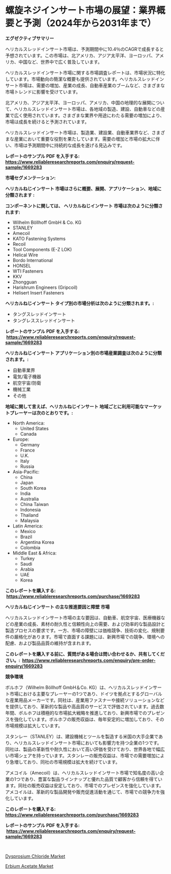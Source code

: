 <p><h1>螺旋ネジインサート市場の展望：業界概要と予測（2024年から2031年まで）</h1></p><p><strong>エグゼクティブサマリー</strong></p>
<p><p>ヘリカルスレッドインサート市場は、予測期間中に10.4％のCAGRで成長すると予想されています。この市場は、北アメリカ、アジア太平洋、ヨーロッパ、アメリカ、中国など、世界中で広く普及しています。</p><p>ヘリカルスレッドインサート市場に関する市場調査レポートは、市場状況に特化しています。市場動向の簡潔な概要も提供されています。ヘリカルスレッドインサート市場は、需要の増加、産業の成長、自動車産業のブームなど、さまざまな市場トレンドに影響を受けています。</p><p>北アメリカ、アジア太平洋、ヨーロッパ、アメリカ、中国の地理的な展開について、ヘリカルスレッドインサート市場は、各地域の製造、建設、自動車などの産業で広く使用されています。さまざまな業界や用途にわたる需要の増加により、市場は成長を続けると予測されています。</p><p>ヘリカルスレッドインサート市場は、製造業、建設業、自動車業界など、さまざまな産業において重要な役割を果たしています。需要の増加と市場の拡大に伴い、市場は予測期間中に持続的な成長を遂げる見込みです。</p></p>
<p><strong>レポートのサンプル PDF を入手する: <a href="https://www.reliableresearchreports.com/enquiry/request-sample/1669283">https://www.reliableresearchreports.com/enquiry/request-sample/1669283</a></strong></p>
<p><strong>市場セグメンテーション:</strong></p>
<p><strong> ヘリカルねじインサート 市場はさらに概要、展開、アプリケーション、地域に分類されます :</strong></p>
<p><strong>コンポーネントに関しては、 ヘリカルねじインサート 市場は次のように分類されます: &nbsp;</strong></p>
<p><ul><li>Wilhelm Böllhoff GmbH & Co. KG</li><li>STANLEY</li><li>Amecoil</li><li>KATO Fastening Systems</li><li>Recoil</li><li>Tool Components (E-Z LOK)</li><li>Helical Wire</li><li>Bordo International</li><li>HONSEL</li><li>WTI Fasteners</li><li>KKV</li><li>Zhongguan</li><li>Harishrum Engineers (Gripcoil)</li><li>Helisert Insert Fasteners</li></ul></p>
<p><strong> ヘリカルねじインサート タイプ別の市場分析は次のように分類されます。:</strong></p>
<p><ul><li>タングスレッドインサート</li><li>タングレススレッドインサート</li></ul></p>
<p><strong>レポートのサンプル PDF を入手する: &nbsp;<a href="https://www.reliableresearchreports.com/enquiry/request-sample/1669283">https://www.reliableresearchreports.com/enquiry/request-sample/1669283</a></strong></p>
<p><strong> ヘリカルねじインサート アプリケーション別の市場産業調査は次のように分類されます。:</strong></p>
<p><ul><li>自動車業界</li><li>電気/電子機器</li><li>航空宇宙/防衛</li><li>機械工業</li><li>その他</li></ul></p>
<p><strong>地域に関して言えば、ヘリカルねじインサート 地域ごとに利用可能なマーケットプレーヤーは次のとおりです。:</strong></p>
<p><ul>
    <li>
        North America:
        <ul>
            <li>United States</li>
            <li>Canada</li>
        </ul>
    </li>
    <li>
        Europe:
        <ul>
            <li>Germany</li>
            <li>France</li>
            <li>U.K.</li>
            <li>Italy</li>
            <li>Russia</li>
        </ul>
    </li>
    <li>
        Asia-Pacific:
        <ul>
            <li>China</li>
            <li>Japan</li>
            <li>South Korea</li>
            <li>India</li>
            <li>Australia</li>
            <li>China Taiwan</li>
            <li>Indonesia</li>
            <li>Thailand</li>
            <li>Malaysia</li>
        </ul>
    </li>
    <li>
        Latin America:
        <ul>
            <li>Mexico</li>
            <li>Brazil</li>
            <li>Argentina Korea</li>
            <li>Colombia</li>
        </ul>
    </li>
    <li>
        Middle East & Africa:
        <ul>
            <li>Turkey</li>
            <li>Saudi</li>
            <li>Arabia</li>
            <li>UAE</li>
            <li>Korea</li>
        </ul>
    </li>
    </ul></p>
<p><strong>このレポートを購入する: &nbsp;<a href="https://www.reliableresearchreports.com/purchase/1669283">https://www.reliableresearchreports.com/purchase/1669283</a></strong></p>
<p><strong>ヘリカルねじインサート の主な推進要因と障壁 市場</strong></p>
<p><p>ヘリカルスレッドインサート市場の主な要因は、自動車、航空宇宙、医療機器などの産業の成長、素材の耐久性と信頼性向上の需要、および効率的な製品設計と製造プロセスの要求です。一方、市場の障壁には価格競争、技術の変化、規制要件の厳格化があります。市場で直面する課題には、新興市場での競争、環境への配慮、および製品品質の維持が含まれます。</p></p>
<p><strong>このレポートを購入する前に、質問がある場合は問い合わせるか、共有してください。:&nbsp; <a href="https://www.reliableresearchreports.com/enquiry/pre-order-enquiry/1669283">https://www.reliableresearchreports.com/enquiry/pre-order-enquiry/1669283</a></strong></p>
<p><strong>競争環境</strong></p>
<p><p>ボルホフ（Wilhelm Böllhoff GmbH＆Co. KG）は、ヘリカルスレッドインサート市場における主要なプレーヤーの1つであり、ドイツを拠点とするグローバルな産業用品メーカーです。同社は、産業用ファスナーや接続ソリューションなどを提供しており、革新的な製品や高品質のサービスで評価されています。過去数年間、ボルホフは積極的な市場拡大戦略を推進しており、新興市場でのプレゼンスを強化しています。ボルホフの販売収益は、毎年安定的に増加しており、その市場規模は拡大しています。</p><p>スタンレー（STANLEY）は、建設機械とツールを製造する米国の大手企業であり、ヘリカルスレッドインサート市場においても影響力を持つ企業の1つです。同社は、製品の革新性や耐久性において高い評価を受けており、世界各地で幅広い市場シェアを持っています。スタンレーの販売収益は、市場での需要増加により急増しており、同社の市場規模は拡大を続けています。</p><p>アメコイル（Amecoil）は、ヘリカルスレッドインサート市場で知名度の高い企業の1つであり、豊富な製品ラインナップと優れた品質で顧客から信頼を得ています。同社の販売収益は安定しており、市場でのプレゼンスを強化しています。アメコイルは、革新的な製品開発や販売促進活動を通じて、市場での競争力を強化しています。</p></p>
<p><strong>このレポートを購入する: &nbsp; <a href="https://www.reliableresearchreports.com/purchase/1669283">https://www.reliableresearchreports.com/purchase/1669283</a></strong></p>
<p><strong>レポートのサンプル PDF を入手する: &nbsp;<a href="https://www.reliableresearchreports.com/enquiry/request-sample/1669283">https://www.reliableresearchreports.com/enquiry/request-sample/1669283</a></strong><strong></strong></p>
<p>&nbsp;</p>
<p><p><a href="https://five-trouble-98a.notion.site/Global-Dysprosium-Chloride-Market-Size-and-Market-Trends-Insights-and-Projections-from-2024-to-2031-5401e2b11888460c8a464f0edc7e3863">Dysprosium Chloride Market</a></p><p><a href="https://nifty-kite-d51.notion.site/Erbium-Acetate-Market-Size-Market-Share-and-Global-Market-Analysis-Report-2024-2031-cecaca38e39b4b1d971b706267556ad4">Erbium Acetate Market</a></p></p>